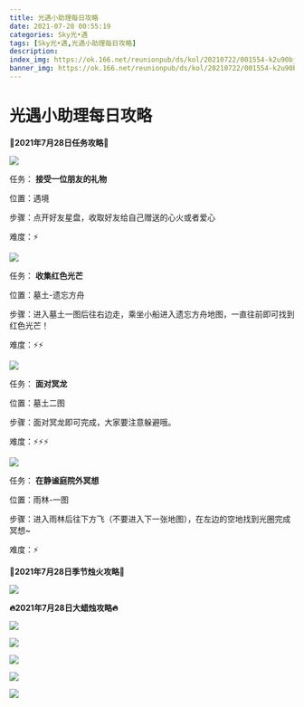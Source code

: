 ```yaml
---
title: 光遇小助理每日攻略
date: 2021-07-28 00:55:19
categories: Sky光•遇
tags: [Sky光•遇,光遇小助理每日攻略]
description: 
index_img: https://ok.166.net/reunionpub/ds/kol/20210722/001554-k2u90bj7ay.png?imageView&thumbnail=600x0&type=jpg
banner_img: https://ok.166.net/reunionpub/ds/kol/20210722/001554-k2u90bj7ay.png?imageView&thumbnail=600x0&type=jpg
---
```

# 光遇小助理每日攻略
**👑2021年7月28日任务攻略👑**

![](https://ok.166.net/reunionpub/ds/kol/20210728/002815-wqj6seo9nm.png)

任务： **接受一位朋友的礼物**

位置：遇境

步骤：点开好友星盘，收取好友给自己赠送的心火或者爱心

难度：⚡

![](https://ok.166.net/reunionpub/ds/kol/20210728/002903-7a1nmrisgz.png)

任务： **收集红色光芒**

位置：墓土-遗忘方舟

步骤：进入墓土一图后往右边走，乘坐小船进入遗忘方舟地图，一直往前即可找到红色光芒！

难度：⚡⚡

![](https://ok.166.net/reunionpub/ds/kol/20210728/003014-h2tv1incs8.png)

任务： **面对冥龙**

位置：墓土二图

步骤：面对冥龙即可完成，大家要注意躲避哦。

难度：⚡⚡⚡

![](https://ok.166.net/reunionpub/ds/kol/20210728/003052-1w3eraouhb.png)

任务： **在静谧庭院外冥想**

位置：雨林-一图

步骤：进入雨林后往下方飞（不要进入下一张地图），在左边的空地找到光圈完成冥想~

难度：⚡

 **🌹2021年7月28日季节烛火攻略🌹**

![](https://ok.166.net/reunionpub/ds/kol/20210728/004108-svp32jzdkn.png)

  

  

 **🔥2021年7月28日大蜡烛攻略🔥**

![](https://ok.166.net/reunionpub/ds/kol/20210728/003755-jiyofwzmev.png)

![](https://ok.166.net/reunionpub/ds/kol/20210728/003749-qte78nuk56.png)

![](https://ok.166.net/reunionpub/ds/kol/20210728/003936-5zntyflc0b.png)

![](https://ok.166.net/reunionpub/ds/kol/20210728/003931-sfda9pgnjr.png)

![](https://ok.166.net/reunionpub/ds/kol/20210728/003848-l6z71tgivq.png)

